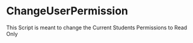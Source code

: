 # ChangeUserPermission

This Script is meant to change the Current Students Permissions to Read Only
